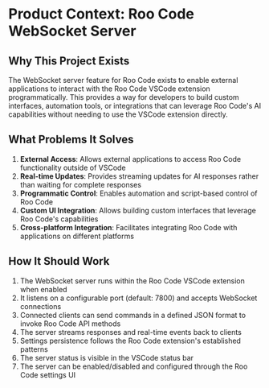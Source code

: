# Product Context: Roo Code WebSocket Server

## Why This Project Exists

The WebSocket server feature for Roo Code exists to enable external applications to interact with the Roo Code VSCode extension programmatically. This provides a way for developers to build custom interfaces, automation tools, or integrations that can leverage Roo Code's AI capabilities without needing to use the VSCode extension directly.

## What Problems It Solves

1. **External Access**: Allows external applications to access Roo Code functionality outside of VSCode
2. **Real-time Updates**: Provides streaming updates for AI responses rather than waiting for complete responses
3. **Programmatic Control**: Enables automation and script-based control of Roo Code
4. **Custom UI Integration**: Allows building custom interfaces that leverage Roo Code's capabilities
5. **Cross-platform Integration**: Facilitates integrating Roo Code with applications on different platforms

## How It Should Work

1. The WebSocket server runs within the Roo Code VSCode extension when enabled
2. It listens on a configurable port (default: 7800) and accepts WebSocket connections
3. Connected clients can send commands in a defined JSON format to invoke Roo Code API methods
4. The server streams responses and real-time events back to clients
5. Settings persistence follows the Roo Code extension's established patterns
6. The server status is visible in the VSCode status bar
7. The server can be enabled/disabled and configured through the Roo Code settings UI
